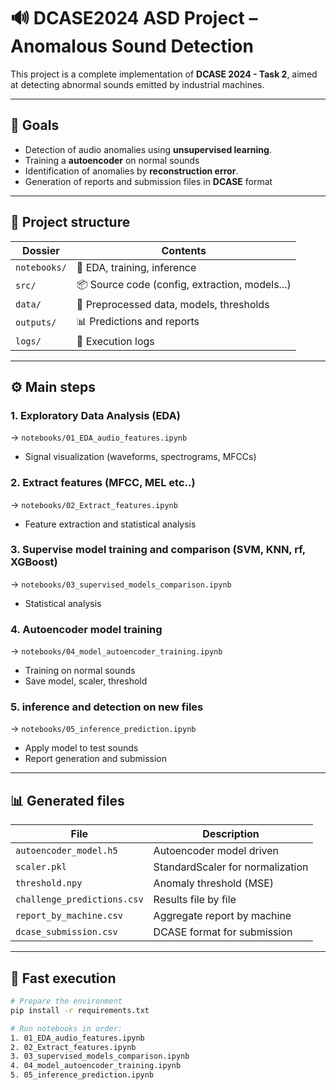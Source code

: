 # 🔊 DCASE2024 ASD Project – Anomalous Sound Detection

This project is a complete implementation of **DCASE 2024 - Task 2**, aimed at detecting abnormal sounds emitted by industrial machines.

---

## 📌 Goals

- Detection of audio anomalies using **unsupervised learning**.
- Training a **autoencoder** on normal sounds
- Identification of anomalies by **reconstruction error**.
- Generation of reports and submission files in **DCASE** format

---

## 📁 Project structure

| Dossier         | Contents                                         |
|-----------------|--------------------------------------------------|
| `notebooks/`    | 📒 EDA, training, inference                      |
| `src/`          | 📦 Source code (config, extraction, models...)   |
| `data/`         | 📂 Preprocessed data, models, thresholds         |
| `outputs/`      | 📊 Predictions and reports                       |
| `logs/`         | 📝 Execution logs                                |

---

## ⚙️ Main steps

### 1. Exploratory Data Analysis (EDA)
→ `notebooks/01_EDA_audio_features.ipynb`

- Signal visualization (waveforms, spectrograms, MFCCs)

### 2. Extract features (MFCC, MEL etc..)
→ `notebooks/02_Extract_features.ipynb`

- Feature extraction and statistical analysis

### 3. Supervise model training and comparison (SVM, KNN, rf, XGBoost)
→ `notebooks/03_supervised_models_comparison.ipynb`

- Statistical analysis

### 4. Autoencoder model training
→ `notebooks/04_model_autoencoder_training.ipynb`

- Training on normal sounds
- Save model, scaler, threshold

### 5. inference and detection on new files
→ `notebooks/05_inference_prediction.ipynb`

- Apply model to test sounds
- Report generation and submission

---

## 📊 Generated files

| File                                   | Description                                |
|----------------------------------------|--------------------------------------------|
| `autoencoder_model.h5`                 | Autoencoder model driven                   |
| `scaler.pkl`                           | StandardScaler for normalization           |
| `threshold.npy`                        | Anomaly threshold (MSE)                    |
| `challenge_predictions.csv`            | Results file by file                       |
| `report_by_machine.csv`                | Aggregate report by machine                |
| `dcase_submission.csv`                 | DCASE format for submission                |

---

## 🚀 Fast execution

```bash
# Prepare the environment
pip install -r requirements.txt

# Run notebooks in order:
1. 01_EDA_audio_features.ipynb
2. 02_Extract_features.ipynb
3. 03_supervised_models_comparison.ipynb
4. 04_model_autoencoder_training.ipynb
5. 05_inference_prediction.ipynb
